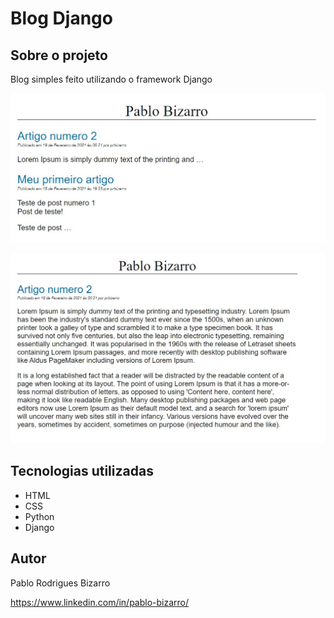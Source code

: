 # Blog Django

## Sobre o projeto

Blog simples feito utilizando o framework Django

![Web 1](https://github.com/PRBizarro/blogDjango/blob/main/assets/blog.jpg)

![Web 2](https://github.com/PRBizarro/blogDjango/blob/main/assets/post.jpg)



## Tecnologias utilizadas
- HTML
- CSS
- Python
- Django



## Autor

Pablo Rodrigues Bizarro

https://www.linkedin.com/in/pablo-bizarro/

